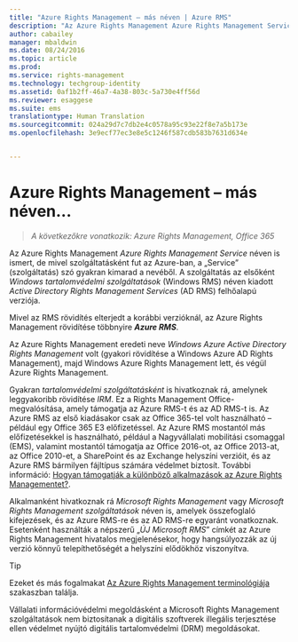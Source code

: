 ```yaml
---
title: "Azure Rights Management – más néven | Azure RMS"
description: "Az Azure Rights Management Azure Rights Management Service néven is ismert, de mivel szolgáltatásként fut az Azure-ban, a „Service” (szolgáltatás) szó gyakran kimarad a nevéből. A szolgáltatás az elsőként Windows tartalomvédelmi szolgáltatások (Windows RMS) néven kiadott Active Directory Rights Management Services (AD RMS) felhőalapú verziója."
author: cabailey
manager: mbaldwin
ms.date: 08/24/2016
ms.topic: article
ms.prod: 
ms.service: rights-management
ms.technology: techgroup-identity
ms.assetid: 0af1b2ff-46a7-4a38-803c-5a730e4ff56d
ms.reviewer: esaggese
ms.suite: ems
translationtype: Human Translation
ms.sourcegitcommit: 024a29d7c7db2e4c0578a95c93e22f8e7a5b173e
ms.openlocfilehash: 3e9ecf77ec3e8e5c1246f587cdb583b7631d634e


---
```



# Azure Rights Management – más néven...

>*A következőkre vonatkozik: Azure Rights Management, Office 365*


Az Azure Rights Management *Azure Rights Management Service* néven is ismert, de mivel szolgáltatásként fut az Azure-ban, a „Service” (szolgáltatás) szó gyakran kimarad a nevéből. A szolgáltatás az elsőként *Windows tartalomvédelmi szolgáltatások* (Windows RMS) néven kiadott *Active Directory Rights Management Services* (AD RMS) felhőalapú verziója.

Mivel az RMS rövidítés elterjedt a korábbi verzióknál, az Azure Rights Management rövidítése többnyire ***Azure RMS***.

Az Azure Rights Management eredeti neve *Windows Azure Active Directory Rights Management* volt (gyakori rövidítése a Windows Azure AD Rights Management), majd Windows Azure Rights Management lett, és végül Azure Rights Management.

Gyakran *tartalomvédelmi szolgáltatásként* is hivatkoznak rá, amelynek leggyakoribb rövidítése *IRM*. Ez a Rights Management Office-megvalósítása, amely támogatja az Azure RMS-t és az AD RMS-t is.  Az Azure RMS az első kiadásakor csak az Office 365-tel volt használható – például egy Office 365 E3 előfizetéssel. Az Azure RMS mostantól más előfizetésekkel is használható, például a Nagyvállalati mobilitási csomaggal (EMS), valamint mostantól támogatja az Office 2016-ot, az Office 2013-at, az Office 2010-et, a SharePoint és az Exchange helyszíni verzióit, és az Azure RMS bármilyen fájltípus számára védelmet biztosít. További információ: [Hogyan támogatják a különböző alkalmazások az Azure Rights Managementet?](applications-support.md).

Alkalmanként hivatkoznak rá *Microsoft Rights Management* vagy *Microsoft Rights Management szolgáltatások* néven is, amelyek összefoglaló kifejezések, és az Azure RMS-re és az AD RMS-re egyaránt vonatkoznak.  Esetenként használták a népszerű „*ÚJ Microsoft RMS*” címkét az Azure Rights Management hivatalos megjelenésekor, hogy hangsúlyozzák az új verzió könnyű telepíthetőségét a helyszíni elődökhöz viszonyítva.

> [!TIP]
> Ezeket és más fogalmakat [Az Azure Rights Management terminológiája](../get-started/terminology.md) szakaszban találja.

Vállalati információvédelmi megoldásként a Microsoft Rights Management szolgáltatások nem biztosítanak a digitális szoftverek illegális terjesztése ellen védelmet nyújtó digitális tartalomvédelmi (DRM) megoldásokat. 




<!--HONumber=Aug16_HO4-->


